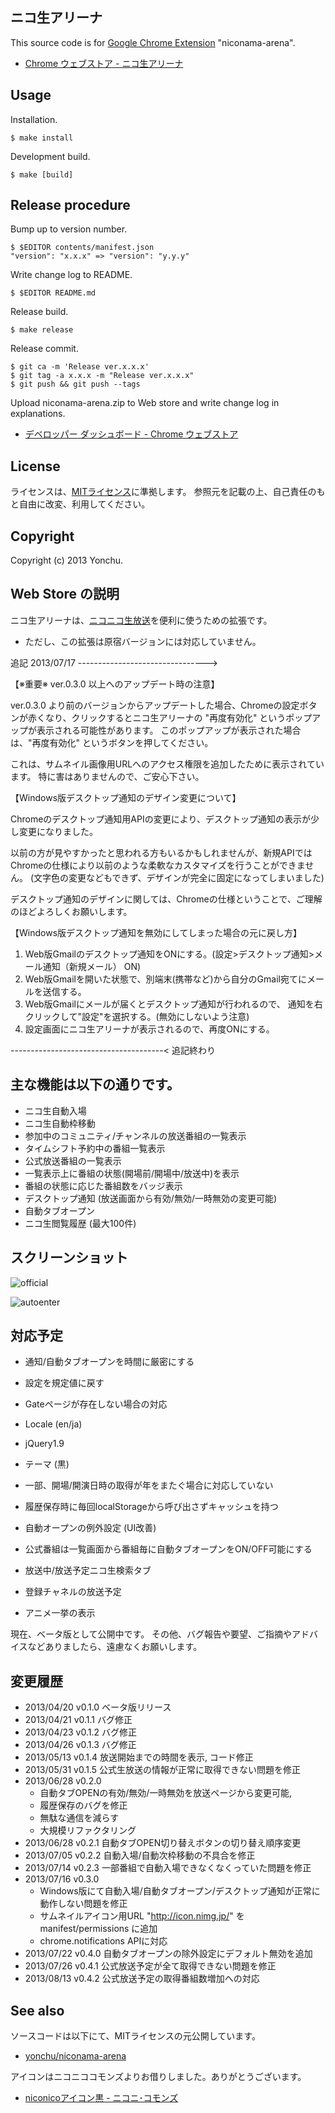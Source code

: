 ニコ生アリーナ
--------------------

This source code is for [Google Chrome Extension](http://code.google.com/chrome/extensions/index.html) "niconama-arena".

- [Chrome ウェブストア - ニコ生アリーナ](https://chrome.google.com/webstore/detail/%E3%83%8B%E3%82%B3%E7%94%9F%E3%82%A2%E3%83%AA%E3%83%BC%E3%83%8A/lkkpfmnibpgpmhbkjgldlmonaphmoobl)

## Usage

Installation.

```console
$ make install
```

Development build.

```console
$ make [build]
```

## Release procedure

Bump up to version number.

```console
$ $EDITOR contents/manifest.json
"version": "x.x.x" => "version": "y.y.y"
```

Write change log to README.

```console
$ $EDITOR README.md
```

Release build.

```console
$ make release
```

Release commit.

```
$ git ca -m 'Release ver.x.x.x'
$ git tag -a x.x.x -m "Release ver.x.x.x"
$ git push && git push --tags
```

Upload niconama-arena.zip to Web store and write change log in explanations.

- [デベロッパー ダッシュボード - Chrome ウェブストア](https://chrome.google.com/webstore/developer/dashboard)


## License

ライセンスは、[MITライセンス](http://www.opensource.org/licenses/mit-license.php)に準拠します。
参照元を記載の上、自己責任のもと自由に改変、利用してください。


## Copyright

Copyright (c) 2013 Yonchu.


Web Store の説明
--------------------

ニコ生アリーナは、[ニコニコ生放送](http://live.nicovideo.jp/)を便利に使うための拡張です。

* ただし、この拡張は原宿バージョンには対応していません。

追記 2013/07/17 -------------------------------->

【※重要※ ver.0.3.0 以上へのアップデート時の注意】

ver.0.3.0 より前のバージョンからアップデートした場合、Chromeの設定ボタンが赤くなり、クリックするとニコ生アリーナの "再度有効化" というポップアップが表示される可能性があります。
このポップアップが表示された場合は、"再度有効化" というボタンを押してください。

これは、サムネイル画像用URLへのアクセス権限を追加したために表示されています。
特に害はありませんので、ご安心下さい。


【Windows版デスクトップ通知のデザイン変更について】

Chromeのデスクトップ通知用APIの変更により、デスクトップ通知の表示が少し変更になりました。

以前の方が見やすかったと思われる方もいるかもしれませんが、新規APIではChromeの仕様により以前のような柔軟なカスタマイズを行うことができません。
(文字色の変更などもできず、デザインが完全に固定になってしまいました)

デスクトップ通知のデザインに関しては、Chromeの仕様ということで、ご理解のほどよろしくお願いします。


【Windows版デスクトップ通知を無効にしてしまった場合の元に戻し方】

1. Web版Gmailのデスクトップ通知をONにする。(設定>デスクトップ通知>メール通知（新規メール） ON)
2. Web版Gmailを開いた状態で、別端末(携帯など)から自分のGmail宛てにメールを送信する。
3. Web版Gmailにメールが届くとデスクトップ通知が行われるので、 通知を右クリックして"設定"を選択する。(無効にしないよう注意)
4. 設定画面にニコ生アリーナが表示されるので、再度ONにする。

--------------------------------------< 追記終わり

## 主な機能は以下の通りです。

- ニコ生自動入場
- ニコ生自動枠移動
- 参加中のコミュニティ/チャンネルの放送番組の一覧表示
- タイムシフト予約中の番組一覧表示
- 公式放送番組の一覧表示
- 一覧表示上に番組の状態(開場前/開場中/放送中)を表示
- 番組の状態に応じた番組数をバッジ表示
- デスクトップ通知 (放送画面から有効/無効/一時無効の変更可能)
- 自動タブオープン
- ニコ生閲覧履歴 (最大100件)


## スクリーンショット

![official](https://raw.github.com/yonchu/niconama-arena/master/img/official.png)

![autoenter](https://raw.github.com/yonchu/niconama-arena/master/img/auto_enter.png)


## 対応予定

- 通知/自動タブオープンを時間に厳密にする
- 設定を規定値に戻す
- Gateページが存在しない場合の対応
- Locale (en/ja)
- jQuery1.9
- テーマ (黒)
- 一部、開場/開演日時の取得が年をまたぐ場合に対応していない
- 履歴保存時に毎回localStorageから呼び出さずキャッシュを持つ

- 自動オープンの例外設定 (UI改善)
- 公式番組は一覧画面から番組毎に自動タブオープンをON/OFF可能にする
- 放送中/放送予定ニコ生検索タブ
- 登録チャネルの放送予定
- アニメ一挙の表示

現在、ベータ版として公開中です。
その他、バグ報告や要望、ご指摘やアドバイスなどありましたら、遠慮なくお願いします。


## 変更履歴

- 2013/04/20 v0.1.0 ベータ版リリース
- 2013/04/21 v0.1.1 バグ修正
- 2013/04/23 v0.1.2 バグ修正
- 2013/04/26 v0.1.3 バグ修正
- 2013/05/13 v0.1.4 放送開始までの時間を表示, コード修正
- 2013/05/31 v0.1.5 公式生放送の情報が正常に取得できない問題を修正
- 2013/06/28 v0.2.0
    - 自動タブOPENの有効/無効/一時無効を放送ページから変更可能,
    - 履歴保存のバグを修正
    - 無駄な通信を減らす
    - 大規模リファクタリング
- 2013/06/28 v0.2.1 自動タブOPEN切り替えボタンの切り替え順序変更
- 2013/07/05 v0.2.2 自動入場/自動次枠移動の不具合を修正
- 2013/07/14 v0.2.3 一部番組で自動入場できなくなくっていた問題を修正
- 2013/07/16 v0.3.0
    - Windows版にて自動入場/自動タブオープン/デスクトップ通知が正常に動作しない問題を修正
    - サムネイルアイコン用URL "http://icon.nimg.jp/" を manifest/permissions に追加
    - chrome.notifications APIに対応
- 2013/07/22 v0.4.0 自動タブオープンの除外設定にデフォルト無効を追加
- 2013/07/26 v0.4.1 公式放送予定が全て取得できない問題を修正
- 2013/08/13 v0.4.2 公式放送予定の取得番組数増加への対応


## See also

ソースコードは以下にて、MITライセンスの元公開しています。

- [yonchu/niconama-arena](https://github.com/yonchu/niconama-arena)

アイコンはニコニココモンズよりお借りしました。ありがとうございます。

- [niconicoアイコン黒 - ニコニ･コモンズ](http://commons.nicovideo.jp/material/nc58317)
